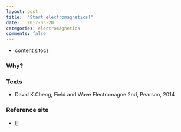 ```yaml
---
layout: post
title:  "Start electromagnetics!"
date:   2017-03-20
categories: electromagnetics
comments: false
---
```


* content
{:toc}

### Why?


### Texts
* David K.Cheng, Field and Wave Electromagne 2nd, Pearson, 2014

### Reference site
* []
